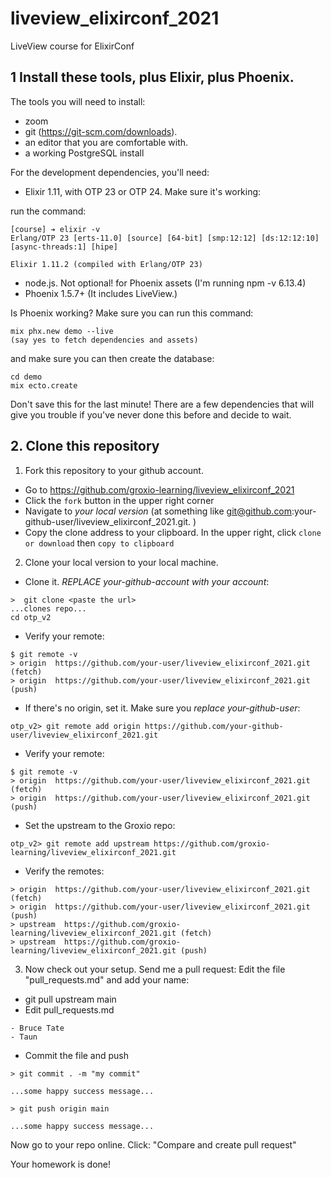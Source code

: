 # liveview_elixirconf_2021
LiveView course for ElixirConf

## 1 Install these tools, plus Elixir, plus Phoenix. 

The tools you will need to install: 

- zoom 
- git (https://git-scm.com/downloads). 
- an editor that you are comfortable with. 
- a working PostgreSQL install

For the development dependencies, you'll need: 

- Elixir 1.11, with OTP 23 or OTP 24. Make sure it's working: 

run the command: 

```
[course] ➔ elixir -v
Erlang/OTP 23 [erts-11.0] [source] [64-bit] [smp:12:12] [ds:12:12:10] [async-threads:1] [hipe]

Elixir 1.11.2 (compiled with Erlang/OTP 23)
```

- node.js. Not optional! for Phoenix assets (I'm running npm -v 6.13.4)
- Phoenix 1.5.7+ (It includes LiveView.)


Is Phoenix working? Make sure you can run this command: 

```
mix phx.new demo --live
(say yes to fetch dependencies and assets)
```

and make sure you can then create the database: 

```
cd demo
mix ecto.create
```

Don't save this for the last minute! There are a few dependencies that will give you trouble if you've never done this before and decide to wait. 


## 2. Clone this repository

1. Fork this repository to your github account. 

- Go to https://github.com/groxio-learning/liveview_elixirconf_2021
- Click the `fork` button in the upper right corner
- Navigate to *your local version* (at something like git@github.com:your-github-user/liveview_elixirconf_2021.git. )
- Copy the clone address to your clipboard. In the upper right, click `clone or download` then `copy to clipboard`

2. Clone your local version to your local machine. 

- Clone it. *REPLACE your-github-account with your account*:  

```
>  git clone <paste the url>
...clones repo...
cd otp_v2
```

- Verify your remote: 

```
$ git remote -v
> origin  https://github.com/your-user/liveview_elixirconf_2021.git (fetch)
> origin  https://github.com/your-user/liveview_elixirconf_2021.git (push)
```


- If there's no origin, set it. Make sure you *replace your-github-user*:

```
otp_v2> git remote add origin https://github.com/your-github-user/liveview_elixirconf_2021.git
```

- Verify your remote: 

```
$ git remote -v
> origin  https://github.com/your-user/liveview_elixirconf_2021.git (fetch)
> origin  https://github.com/your-user/liveview_elixirconf_2021.git (push)
```

- Set the upstream to the Groxio repo:

```
otp_v2> git remote add upstream https://github.com/groxio-learning/liveview_elixirconf_2021.git
```

- Verify the remotes: 

```
> origin  https://github.com/your-user/liveview_elixirconf_2021.git (fetch)
> origin  https://github.com/your-user/liveview_elixirconf_2021.git (push)
> upstream  https://github.com/groxio-learning/liveview_elixirconf_2021.git (fetch)
> upstream  https://github.com/groxio-learning/liveview_elixirconf_2021.git (push)
```

3. Now check out your setup. Send me a pull request: Edit the file "pull_requests.md" and add your name: 

- git pull upstream main
- Edit pull_requests.md

```
- Bruce Tate
- Taun
```

- Commit the file and push

```
> git commit . -m "my commit"

...some happy success message...

> git push origin main

...some happy success message...
```

Now go to your repo online. Click: "Compare and create pull request" 

Your homework is done!
